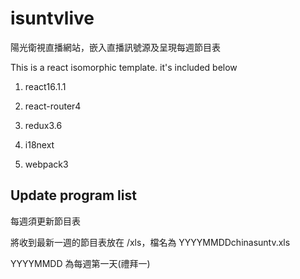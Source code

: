 # isuntvlive

陽光衛視直播網站，嵌入直播訊號源及呈現每週節目表

This is a react isomorphic template.
it's included below

1. react16.1.1

2. react-router4

3. redux3.6

4. i18next

5. webpack3


## Update program list

每週須更新節目表

將收到最新一週的節目表放在 /xls，檔名為 YYYYMMDDchinasuntv.xls

YYYYMMDD 為每週第一天(禮拜一)
